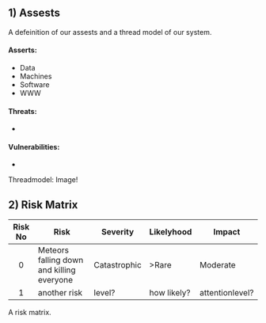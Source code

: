 ## 1) Assests

A defeinition of our assests and a thread model of our system.

#### Asserts:
- Data
- Machines
- Software
- WWW
#### Threats:
-

#### Vulnerabilities:
- 

Threadmodel: Image!

## 2) Risk Matrix

| Risk No    | Risk                        | Severity | Likelyhood | Impact |
| :--------:| --------------------------- | -------- | ---------- | ----------- |
| 0 | Meteors falling down and killing everyone | Catastrophic | >Rare | Moderate |
| 1 | another risk | level? | how likely? | attentionlevel? |

A risk matrix.
